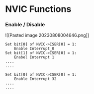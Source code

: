 # NVIC Functions

### Enable / Disable 
![[Pasted image 20230808004646.png]]

```
Set bit[0] of NVIC->ISER[0] = 1:
	Enable Interrupt_0
Set bit[1] of NVIC->ISER[0] = 1:
	Enabel Interrupt 1
....
....

Set bit[0] of NVIC->ISER[0] = 1:
	Enable Interrupt 32
....
....

```



